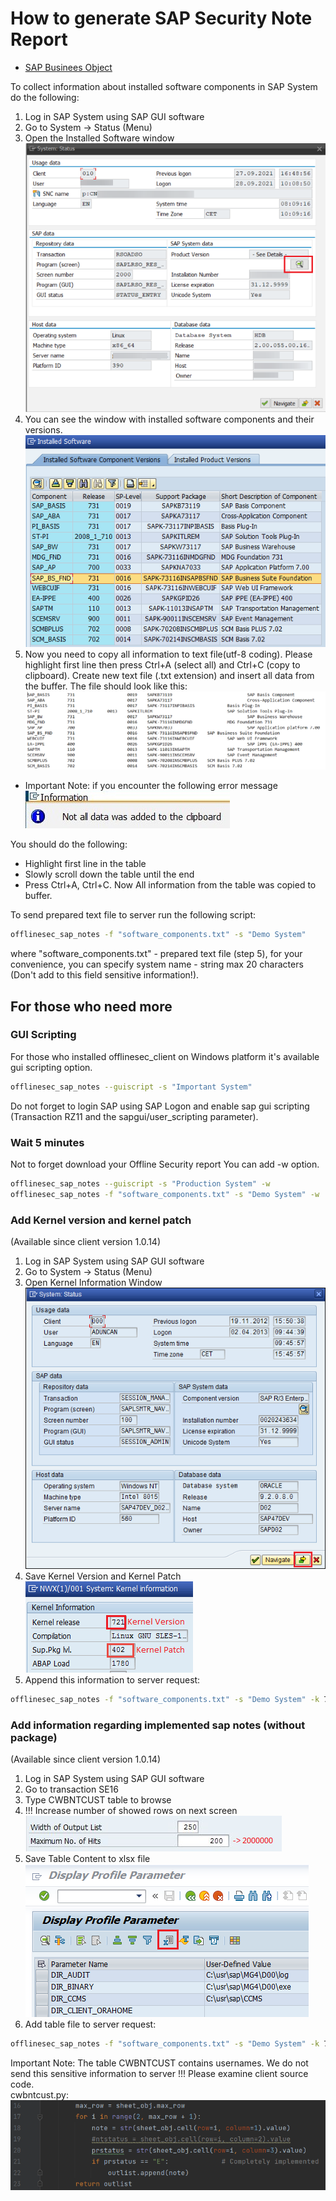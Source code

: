 # How to generate SAP Security Note Report

* [SAP Businees Object](./docs/how_to_prepare_bo_version.md)

To collect information about installed software components in SAP System do the following:
1. Log in SAP System using SAP GUI software
2. Go to System -> Status (Menu)
3. Open the Installed Software window<br />
![Screenshot](./img/softs_button.png)
4. You can see the window with installed software components and their versions.<br />
![Screenshot](./img/installed_softs.png)
5. Now you need to copy all information to text file(utf-8 coding). Please highlight first line then press Ctrl+A (select all) and Ctrl+C (copy to clipboard).
Create new text file (.txt extension) and insert all data from the buffer. The file should look like this:<br />
![Screenshot](./img/text_softs.png)

* Important Note: if you encounter the following error message<br />
![Screenshot](./img/error1.jpg)

You should do the following:
* Highlight first line in the table
* Slowly scroll down the table until the end
* Press Ctrl+A, Ctrl+C. Now All information from the table was copied to buffer.

To send prepared text file to server run the following script:
```sh
offlinesec_sap_notes -f "software_components.txt" -s "Demo System"
```
where "software_components.txt" - prepared text file (step 5), for your convenience, you can specify system name - string max 20 characters (Don't add to this field sensitive information!).

## For those who need more
### GUI Scripting
For those who installed offlinesec_client on Windows platform it's available gui scripting option.
```sh
offlinesec_sap_notes --guiscript -s "Important System"
```
Do not forget to login SAP using SAP Logon and enable sap gui scripting (Transaction RZ11 and the sapgui/user_scripting parameter).

### Wait 5 minutes
Not to forget download your Offline Security report You can add -w option. 
```sh
offlinesec_sap_notes --guiscript -s "Production System" -w
offlinesec_sap_notes -f "software_components.txt" -s "Demo System" -w
```

### Add Kernel version and kernel patch
(Available since client version 1.0.14)
1. Log in SAP System using SAP GUI software
2. Go to System -> Status (Menu)
3. Open Kernel Information Window<br />
![Screenshot](./img/kernel_button.png)
4. Save Kernel Version and Kernel Patch<br />
![Screenshot](./img/kernel.png)
5. Append this information to server request:
```sh
offlinesec_sap_notes -f "software_components.txt" -s "Demo System" -k 721 -p 402
```

### Add information regarding implemented sap notes (without package)
(Available since client version 1.0.14)
1. Log in SAP System using SAP GUI software
2. Go to transaction SE16
3. Type CWBNTCUST table to browse
4. !!! Increase number of showed rows on next screen<br />
![Screenshot](./img/increase_number.png)
5. Save Table Content to xlsx file <br />
![Screenshot](./img/rsparam_save.png)
6. Add table file to server request:
```sh
offlinesec_sap_notes -f "software_components.txt" -s "Demo System" -k 721 -p 402 -c "cwbntcust.xlsx"
```
Important Note: The table CWBNTCUST contains usernames. We do not send this sensitive information to server !!!
Please examine client source code.<br />
cwbntcust.py: <br />
![Screenshot](./img/cwbntcust_code.png)
